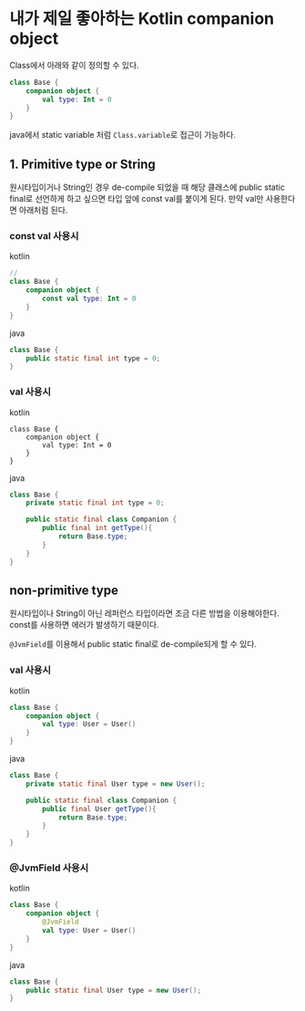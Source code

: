 # 내가 제일 좋아하는 Kotlin companion object

Class에서 아래와 같이 정의할 수 있다.

```kt
class Base {
    companion object {
        val type: Int = 0
    }
}
```

java에서 static variable 처럼 `Class.variable`로 접근이 가능하다.

## 1. Primitive type or String

원시타입이거나 String인 경우 de-compile 되었을 때 해당 클래스에 public static final로 선언하게 하고 싶으면 타입 앞에 const val를 붙이게 된다. 만약 val만 사용한다면 아래처럼 된다.
  
### const val 사용시

kotlin
```kt
// 
class Base {
    companion object {
        const val type: Int = 0
    }
}
```

java
```java
class Base {
    public static final int type = 0;
}
```

### val 사용시

kotlin
```
class Base {
    companion object {
        val type: Int = 0
    }
}
```

java
```java
class Base {
    private static final int type = 0;

    public static final class Companion {
        public final int getType(){
            return Base.type;
        }
    }
}
```

## non-primitive type
원시타입이나 String이 아닌 레퍼런스 타입이라면 조금 다른 방법을 이용해야한다. const를 사용하면 에러가 발생하기 때문이다.
  
`@JvmField`를 이용해서 public static final로 de-compile되게 할 수 있다.

### val 사용시
kotlin
```kt
class Base {
    companion object {
        val type: User = User()
    }
}
```

java
```java
class Base {
    private static final User type = new User();

    public static final class Companion {
        public final User getType(){
            return Base.type;
        }
    }
}
```

### @JvmField 사용시
kotlin
```kt
class Base {
    companion object {
        @JvmField
        val type: User = User()
    }
}
```

java
```java
class Base {
    public static final User type = new User();
}
```